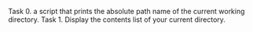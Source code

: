 Task 0. a script that prints the absolute path name of the current working directory.
Task 1. Display the contents list of your current directory.
